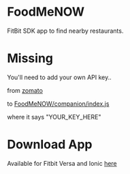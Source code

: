 # FoodMeNOW
FitBit SDK app to find nearby restaurants.

# Missing
You'll need to add your own API key.. 

from [zomato](https://developers.zomato.com/api) 

to [FoodMeNOW/companion/index.js](https://github.com/skidvis/FoodMeNOW/blob/952ef862f10ff05a5e38bb4883ef94a5db57266f/companion/index.js#L33) 

where it says "YOUR_KEY_HERE"

# Download App
Available for Fitbit Versa and Ionic [here](https://gam.fitbit.com/gallery/app/fd1e101e-0c6b-4925-ac65-71f9f4d1c182)
